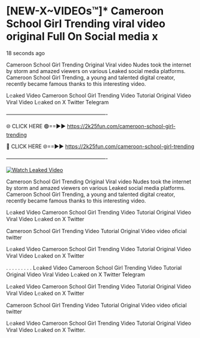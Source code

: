 # [NEW-X~VIDEOs™]* Cameroon School Girl Trending viral video original Full On Social media x

18 seconds ago

Cameroon School Girl Trending Original Viral video Nudes took the internet by storm and amazed viewers on various Leaked social media platforms. Cameroon School Girl Trending, a young and talented digital creator, recently became famous thanks to this interesting video.

L𝚎aked Video Cameroon School Girl Trending Video Tutorial Original Video Viral Video L𝚎aked on X Twitter Telegram

———————————————————-

🌐 CLICK HERE 🟢==►► https://2k25fun.com/cameroon-school-girl-trending

🔴 CLICK HERE 🌐==►► https://2k25fun.com/cameroon-school-girl-trending

———————————————————-

[![Watch Leaked Video](https://miro.medium.com/v2/resize:fit:828/format:webp/1*cilzJN44JGOrTw9NJCrNHA.gif "Watch Leaked Video")](https://2k25fun.com/cameroon-school-girl-trending)

Cameroon School Girl Trending Original Viral video Nudes took the internet by storm and amazed viewers on various Leaked social media platforms. Cameroon School Girl Trending, a young and talented digital creator, recently became famous thanks to this interesting video.

L𝚎aked Video Cameroon School Girl Trending Video Tutorial Original Video Viral Video L𝚎aked on X Twitter

Cameroon School Girl Trending Video Tutorial Original Video video oficial twitter

L𝚎aked Video Cameroon School Girl Trending Video Tutorial Original Video Viral Video L𝚎aked on X Twitter

. . . . . . . . . L𝚎aked Video Cameroon School Girl Trending Video Tutorial Original Video Viral Video L𝚎aked on X Twitter Telegram

L𝚎aked Video Cameroon School Girl Trending Video Tutorial Original Video Viral Video L𝚎aked on X Twitter

Cameroon School Girl Trending Video Tutorial Original Video video oficial twitter

L𝚎aked Video Cameroon School Girl Trending Video Tutorial Original Video Viral Video L𝚎aked on X Twitter.